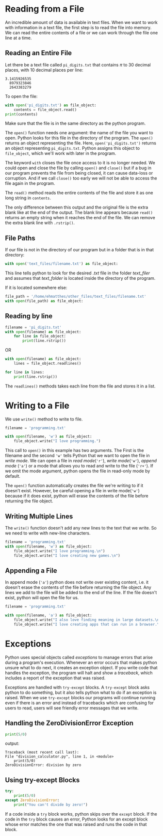 
# Reading from a File

An incredible amount of data is available in text files. When we want to work with information in a text file, the first step is to read the file into memory. We can read the entire contents of a file or we can work through the file one line at a time.

## Reading an Entire File
Let there be a text file called `pi_digits.txt` that contains $\pi$ to 30 decimal places, with 10 decimal places per line:
```
3.1415926535
  8979323846
  2643383279
```

To open the file:
```python
with open('pi_digits.txt') as file_object:
	contents = file_object.read()
print(contents)
```
Make sure that the file is in the same directory as the python program.

The `open()` function needs one argument: the name of the file you want to open. Python looks for this file in the directory of the program. The `open()` returns an object representing the file. Here, `open('pi_digits.txt')` returns an object representing  `pi_digits.txt`. Python assigns this object to `file_object`, which we'll work with later in the program.

The keyword `with` closes the file once access to it is no longer needed. We could open and close the file by calling `open()` and `close()` but if a bug in our program prevents the file from being closed, it can cause data-loss or corruption. And if we call `close()` too early we will not be able to access the file again in the program.

The `read()` method reads the entire contents of the file and store it as one long string in `contents`.

The only difference between this output and the original file is the extra blank like at the end of the output. The blank line appears because `read()` returns an empty string when it reaches the end of the file.
We can remove the extra blank line with `.rstrip()`.
## File Paths
If our file is not in the directory of our program but in a folder that is in that directory:
```python
with open('text_files/filename.txt') as file_object:
```
This line tells python to look for the desired *.txt* file in the folder *text_filer* and assumes that *text_folder* is located inside the directory of the program.

If it is located somewhere else:
```python
file_path = '/home/ehmatthes/other_files/text_files/filename.txt'
with open(file_path) as file_object:
```

## Reading by line
```python
filename = 'pi_digits.txt'
with open(filename) as file_object:
	for line in file_object:
		print(line.rstrip())
```
OR
```python
with open(filename) as file_object:
	lines = file_object.readlines()

for line in lines:
	print(line.rstrip())
```
The `readlines()` methods takes each line from the file and stores it in a list.

# Writing to a File
We use `write()` method to write to  file.
```python
filename = 'programming.txt'

with open(filename, 'w') as file_object:
	file_object.write("I love programming.")
```
This call to `open()` in this example has two arguments. The First is the filename and the second `'w'` tells Python that we want to open the file in *write mode*. We can open a file in *read mode*(`'r'`), *write mode*(`'w'`), *append mode* (`'a'`) or a mode that allows you to read and write to the file (`'r+'`).
If we omit the mode argument, python opens the file in read-only mode by default.

The `open()` function automatically creates the file we're writing to if it doesn't exist. However, be careful opening a file in write mode(`'w'`) because if it does exist, python will erase the contents of the file before returning the file object.

## Writing Multiple Lines
The `write()` function doesn't add any new lines to the text that we write. So we need to write with new-line characters.
```python
filename = 'programming.txt'
with open(filename, 'w') as file_object:
	file_object.write("I love programming.\n")
	file_object.write("I love creating new games.\n")
```

## Appending a File

In append mode (`'a'`) python does not write over existing content, i.e. it doesn't erase the contents of the file before returning the file object.
Any lines we add to the file will be added to the end of the line. If the file doesn't exist, python will open the file for us.

```python
filename = 'programming.txt'

with open(filename, 'a') as file_object:
	file_object.write("I also love finding meaning in large datasets.\n")
	file_object.write("I love creating apps that can run in a browser.\n")
```

# Exceptions

Python uses special objects called *exceptions* to manage errors that arise during a program's execution. Whenever an error occurs that makes python unsure what to do next, it creates an exception object. If you write code that handles the exception, the program will halt and show a *traceback*, which includes a report of the exception that was raised.

Exceptions are handled with `try-except` blocks. A `try-except` block asks python to do something, but it also tells python what to do if an exception is raised.
When we use `try-except` blocks our programs will continue running even if there is an error and instead of tracebacks which are confusing for users to read, users will see friendly error messages that we write.

## Handling the ZeroDivisionError Exception
```python
print(5/0)
```
output:
```
Traceback (most recent call last):
File "division_calculator.py", line 1, in <module>
	print(5/0)
ZeroDivisionError: division by zero
```

## Using try-except Blocks
```python
try:
	print(5/0)
except ZeroDivisionError:
	print("You can't divide by zero!")
```
If a code inside a `try` block works, python skips over the `except` block. If the code in the `try` block causes an error, Python looks for an except block whose error matches the one that was raised and runs the code in that block.